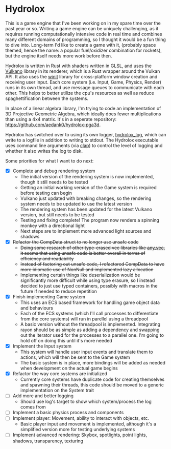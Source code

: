 # Hydrolox

This is a game engine that I've been working on in my spare time over the past year or so. Writing a game engine can be uniquely challenging, as it requires running computationally intensive code in real time and combines many different domains of programming, so I thought it would be a fun thing to dive into. Long-term I'd like to create a game with it, (probably space themed, hence the name: a popular fuel/oxidizer combination for rockets), but the engine itself needs more work before then.

Hydrolox is written in Rust with shaders written in GLSL, and uses the [Vulkano](https://github.com/vulkano-rs/vulkano) library in its renderer, which is a Rust wrapper around the Vulkan API. It also uses the [winit](https://github.com/rust-windowing/winit) library for cross-platform window creation and receiving user input. Each core system (i.e. Input, Game, Physics, Render) runs in its own thread, and use message queues to communicate with each other. This helps to better utilize the cpu's resources as well as reduce spaghettification between the systems.

In place of a linear algebra library, I'm trying to code an implementation of 3D Projective Geometric Algebra, which ideally does fewer multiplications than using a 4x4 matrix. It's in a seperate repository: <https://github.com/aedank0/hydrolox-pga3d>.

Hydrolox has switched over to using its own logger, [hydrolox_log](https://github.com/aedank0/hydrolox-log), which can write to a logfile in addition to writing to stdout. The Hydrolox executable uses command line arguments (via [clap](https://github.com/clap-rs/clap)) to control the level of logging and whether it also writes the log to disk.

Some priorities for what I want to do next:
 - [x] Complete and debug rendering system
   - The initial version of the rendering system is now implemented, though it still needs to be tested
   - Getting an initial working version of the Game system is required before testing can begin
   - Vulkano just updated with breaking changes, so the rendering system needs to be updated to use the latest version
   - The rendering system has been updated for the latest Vulkano version, but still needs to be tested
   - Testing and fixing complete! The program now renders a spinning monkey with a directional light
   - Next steps are to implement more advanced light sources and shadows
 - [x] ~~Refactor the CompData struct to no longer use unsafe code~~
   - ~~Doing some research of other type-erased vec libraries like [any_vec](https://github.com/tower120/any_vec), it seems that using unsafe code is better overall in terms of efficiency and readability~~
   - ~~Instead of factoring out unsafe code, I refactored CompData to have more idiomatic use of NonNull and implemented lazy allocation~~
   - Implementing certain things like deserialization would be significantly more difficult while using type erasure, so I instead decided to just use typed containers, possibly with macros in the future if needed to reduce repetition
 - [x] Finish implementing Game system
   - This uses an ECS based framework for handling game object data and behaviours
   - Each of the ECS systems (which I'll call processes to differentiate from the core systems) will run in parellel using a threadpool
   - A basic version without the threadpool is implemented. Integrating rayon should be as simple as adding a dependency and swapping out the iterator used for the processes to a parallel one. I'm going to hold off on doing this until it's more needed
 - [x] Implement the Input system
   - This system will handle user input events and translate them to actions, which will then be sent to the Game system
   - The basic system is in place, more bindings will be added as needed when development on the actual game begins
 - [x] Refactor the way core systems are initialized
   - Currently core systems have duplicate code for creating themselves and spawning their threads, this code should be moved to a generic implementation on the System trait
 - [ ] Add more and better logging
   - Should use log's target to show which system/process the log comes from
 - [ ] Implement a basic physics process and components
 - [ ] Implement player: Movement, ability to interact with objects, etc.
    - Basic player input and movement is implemented, although it's a simplified version more for testing underlying systems
 - [ ] Implement advanced rendering: Skybox, spotlights, point lights, shadows, transparency, texturing
